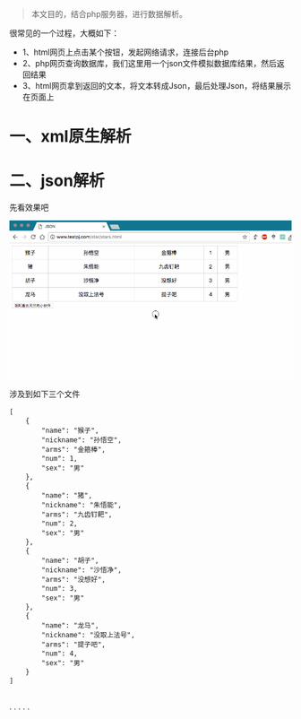 
> 本文目的，结合php服务器，进行数据解析。

很常见的一个过程，大概如下：

* 1、html网页上点击某个按钮，发起网络请求，连接后台php
* 2、php网页查询数据库，我们这里用一个json文件模拟数据库结果，然后返回结果
* 3、html网页拿到返回的文本，将文本转成Json，最后处理Json，将结果展示在页面上


# 一、xml原生解析

# 二、json解析

先看效果吧



![](/assets/parseJson.gif)


涉及到如下三个文件



```
[
	{
		"name": "猴子",
		"nickname": "孙悟空",
		"arms": "金箍棒",
		"num": 1,
		"sex": "男"
	},
	{
		"name": "猪",
		"nickname": "朱悟能",
		"arms": "九齿钉耙",
		"num": 2,
		"sex": "男"
	},
	{
		"name": "胡子",
		"nickname": "沙悟净",
		"arms": "没想好",
		"num": 3,
		"sex": "男"
	},
	{
		"name": "龙马",
		"nickname": "没取上法号",
		"arms": "提子吧",
		"num": 4,
		"sex": "男"
	}
]


```
.
.
.
.
.




